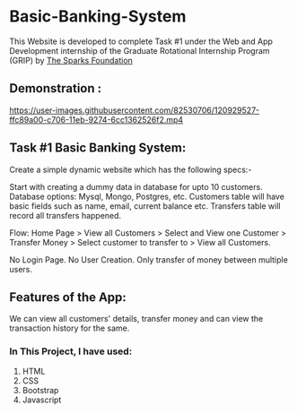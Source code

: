 # Basic-Banking-System

This Website is developed to complete Task #1 under the Web and App Development internship of the Graduate Rotational Internship Program (GRIP) by [The Sparks Foundation](https://www.linkedin.com/company/the-sparks-foundation/mycompany/) 

## Demonstration : 

https://user-images.githubusercontent.com/82530706/120929527-ffc89a00-c706-11eb-9274-6cc1362526f2.mp4


## Task #1 Basic Banking System:
Create a simple dynamic website which has the following specs:-

Start with creating a dummy data in database for upto 10
customers. Database options: Mysql, Mongo, Postgres, etc.
Customers table will have basic fields such as name, email,
current balance etc. Transfers table will record all transfers
happened.

Flow: Home Page > View all Customers > Select and View one
Customer > Transfer Money > Select customer to transfer to >
View all Customers.

No Login Page. No User Creation. Only transfer of money
between multiple users.

## Features of the App:
We can view all customers' details, transfer money and can view the transaction history for the same.

### In This Project, I have used:
1. HTML
2. CSS
3. Bootstrap
4. Javascript
